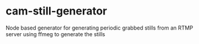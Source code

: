 # cam-still-generator
Node based generator for generating periodic grabbed stills from an RTMP server using ffmeg to generate the stills
